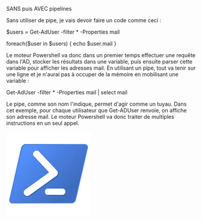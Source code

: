 SANS puis AVEC pipelines 

Sans utiliser de pipe, je vais devoir faire un code comme ceci :

$users = Get-AdUser -filter * -Properties mail

 foreach($user in $users) { echo $user.mail }
 
Le moteur Powershell va donc dans un premier temps effectuer une requête dans l'AD, stocker les résultats dans une variable, puis ensuite parser
cette variable pour afficher les adresses mail.
En utilisant un pipe, tout va tenir sur une ligne et je n'aurai pas à occuper de la mémoire en
mobilisant une variable :

Get-AdUser -filter * -Properties mail | select mail

Le pipe, comme son nom l'indique, permet d'agir comme un tuyau. Dans cet exemple, pour chaque utilisateur que Get-ADUser renvoie, on affiche son
adresse mail.
Le moteur Powershell va donc traiter de multiples instructions en un seul appel.

![](https://github.com/EnzoooPNT/Powershell/blob/main/IMAGE/powershell%20logo.jpg)
